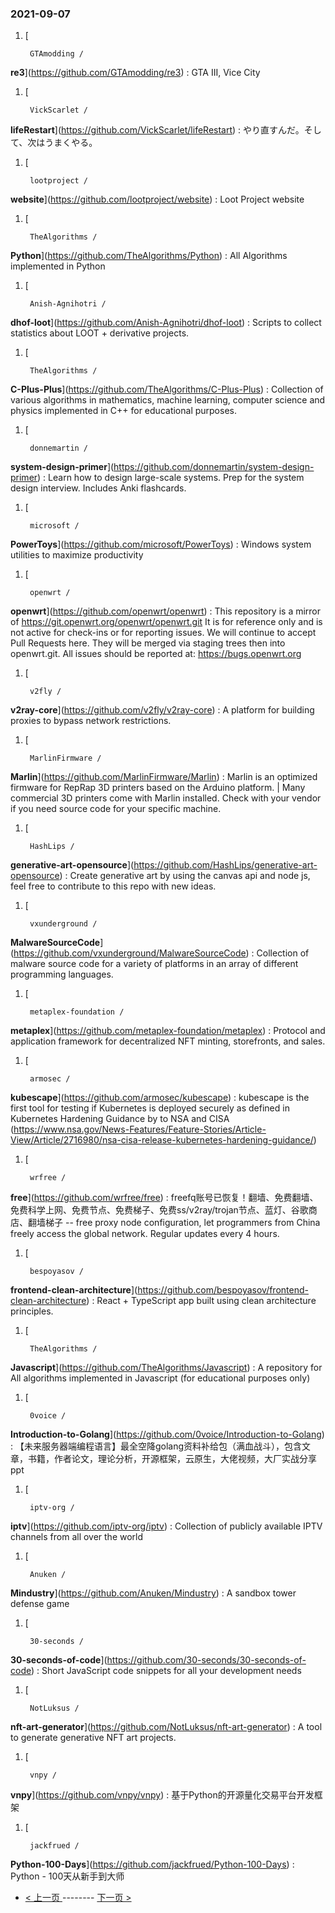 ### 2021-09-07 
1. [
    

        GTAmodding /
**re3**](https://github.com/GTAmodding/re3) : GTA III, Vice City
1. [
    

        VickScarlet /
**lifeRestart**](https://github.com/VickScarlet/lifeRestart) : やり直すんだ。そして、次はうまくやる。
1. [
    

        lootproject /
**website**](https://github.com/lootproject/website) : Loot Project website
1. [
    

        TheAlgorithms /
**Python**](https://github.com/TheAlgorithms/Python) : All Algorithms implemented in Python
1. [
    

        Anish-Agnihotri /
**dhof-loot**](https://github.com/Anish-Agnihotri/dhof-loot) : Scripts to collect statistics about LOOT + derivative projects.
1. [
    

        TheAlgorithms /
**C-Plus-Plus**](https://github.com/TheAlgorithms/C-Plus-Plus) : Collection of various algorithms in mathematics, machine learning, computer science and physics implemented in C++ for educational purposes.
1. [
    

        donnemartin /
**system-design-primer**](https://github.com/donnemartin/system-design-primer) : Learn how to design large-scale systems. Prep for the system design interview. Includes Anki flashcards.
1. [
    

        microsoft /
**PowerToys**](https://github.com/microsoft/PowerToys) : Windows system utilities to maximize productivity
1. [
    

        openwrt /
**openwrt**](https://github.com/openwrt/openwrt) : This repository is a mirror of https://git.openwrt.org/openwrt/openwrt.git It is for reference only and is not active for check-ins or for reporting issues. We will continue to accept Pull Requests here. They will be merged via staging trees then into openwrt.git. All issues should be reported at: https://bugs.openwrt.org
1. [
    

        v2fly /
**v2ray-core**](https://github.com/v2fly/v2ray-core) : A platform for building proxies to bypass network restrictions.
1. [
    

        MarlinFirmware /
**Marlin**](https://github.com/MarlinFirmware/Marlin) : Marlin is an optimized firmware for RepRap 3D printers based on the Arduino platform. | Many commercial 3D printers come with Marlin installed. Check with your vendor if you need source code for your specific machine.
1. [
    

        HashLips /
**generative-art-opensource**](https://github.com/HashLips/generative-art-opensource) : Create generative art by using the canvas api and node js, feel free to contribute to this repo with new ideas.
1. [
    

        vxunderground /
**MalwareSourceCode**](https://github.com/vxunderground/MalwareSourceCode) : Collection of malware source code for a variety of platforms in an array of different programming languages.
1. [
    

        metaplex-foundation /
**metaplex**](https://github.com/metaplex-foundation/metaplex) : Protocol and application framework for decentralized NFT minting, storefronts, and sales.
1. [
    

        armosec /
**kubescape**](https://github.com/armosec/kubescape) : kubescape is the first tool for testing if Kubernetes is deployed securely as defined in Kubernetes Hardening Guidance by to NSA and CISA (https://www.nsa.gov/News-Features/Feature-Stories/Article-View/Article/2716980/nsa-cisa-release-kubernetes-hardening-guidance/)
1. [
    

        wrfree /
**free**](https://github.com/wrfree/free) : freefq账号已恢复！翻墙、免费翻墙、免费科学上网、免费节点、免费梯子、免费ss/v2ray/trojan节点、蓝灯、谷歌商店、翻墙梯子 -- free proxy node configuration, let programmers from China freely access the global network. Regular updates every 4 hours.
1. [
    

        bespoyasov /
**frontend-clean-architecture**](https://github.com/bespoyasov/frontend-clean-architecture) : React + TypeScript app built using clean architecture principles.
1. [
    

        TheAlgorithms /
**Javascript**](https://github.com/TheAlgorithms/Javascript) : A repository for All algorithms implemented in Javascript (for educational purposes only)
1. [
    

        0voice /
**Introduction-to-Golang**](https://github.com/0voice/Introduction-to-Golang) : 【未来服务器端编程语言】最全空降golang资料补给包（满血战斗），包含文章，书籍，作者论文，理论分析，开源框架，云原生，大佬视频，大厂实战分享ppt
1. [
    

        iptv-org /
**iptv**](https://github.com/iptv-org/iptv) : Collection of publicly available IPTV channels from all over the world
1. [
    

        Anuken /
**Mindustry**](https://github.com/Anuken/Mindustry) : A sandbox tower defense game
1. [
    

        30-seconds /
**30-seconds-of-code**](https://github.com/30-seconds/30-seconds-of-code) : Short JavaScript code snippets for all your development needs
1. [
    

        NotLuksus /
**nft-art-generator**](https://github.com/NotLuksus/nft-art-generator) : A tool to generate generative NFT art projects.
1. [
    

        vnpy /
**vnpy**](https://github.com/vnpy/vnpy) : 基于Python的开源量化交易平台开发框架
1. [
    

        jackfrued /
**Python-100-Days**](https://github.com/jackfrued/Python-100-Days) : Python - 100天从新手到大师 

- [ < 上一页 ](https://github.com/able8/github-trending-daily-record/blob/master/2021-09-06.md) -------- [ 下一页 > ](https://github.com/able8/github-trending-daily-record/blob/master/2021-09-08.md)